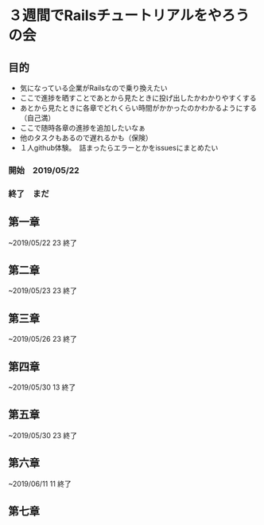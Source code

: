 # ３週間でRailsチュートリアルをやろうの会

## 目的
- 気になっている企業がRailsなので乗り換えたい
- ここで進捗を晒すことであとから見たときに投げ出したかわかりやすくする
- あとから見たときに各章でどれくらい時間がかかったのかわかるようにする（自己満）
- ここで随時各章の進捗を追加したいなぁ
- 他のタスクもあるので遅れるかも（保険）
- １人github体験。　詰まったらエラーとかをissuesにまとめたい
  
### 開始　2019/05/22

### 終了　まだ

## 第一章
~2019/05/22 23 終了


## 第二章
~2019/05/23 23 終了

## 第三章
~2019/05/26 23 終了

## 第四章
~2019/05/30 13 終了

## 第五章
~2019/05/30 23 終了

## 第六章
~2019/06/11 11 終了

## 第七章